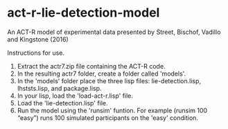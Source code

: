 # act-r-lie-detection-model
An ACT-R model of experimental data presented by Street, Bischof, Vadillo and Kingstone (2016)

Instructions for use.
1. Extract the actr7.zip file containing the ACT-R code.
2. In the resulting actr7 folder, create a folder called 'models'.
3. In the 'models' folder place the three lisp files: lie-detection.lisp, lhststs.lisp, and package.lisp.
4. In your lisp, load the 'load-act-r.lisp' file.
5. Load the 'lie-detection.lisp' file.
6. Run the model using the 'runsim' funtion.  For example (runsim 100 “easy”) runs 100 simulated participants on the 'easy' condition.
